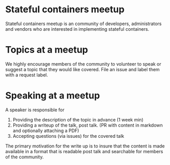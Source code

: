 # Stateful containers meetup
Stateful containers meetup is an community of developers, administrators and vendors who are interested in implementing stateful containers. 

# Topics at a meetup
We highly encourage members of the community to volunteer to speak or suggest a topic that they would like covered. File an issue and label them with a request label.

# Speaking at a meetup
A speaker is responsible for
1. Providing the description of the topic in advance (1 week min)
2. Providing a writeup of the talk, post talk. (PR with content in markdown and optionally attaching a PDF)
3. Accepting questions (via issues) for the covered talk

The primary motivation for the write up is to insure that the content is made available in a format that is readable post talk and searchable for members of the community. 
